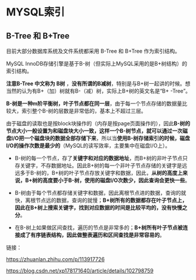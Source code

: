 # MYSQL索引

## B-Tree 和 B+Tree

目前大部分数据库系统及文件系统都采用 B-Tree 和 B+Tree 作为索引结构。

MySQL InnoDB存储引擎是基于B-树（但实际上MySQL采用的是B+树结构）的索引结构。

**注意B-Tree 中文称为 B树** ，**没有所谓的B减树**，特别是与B+树一起讲的时候。想当然的认为有B+（加）树就有B-（减）树，实际上B+树的英文名是“B+ -Tree”。

**B-树是一种m阶平衡树，叶子节点都在同一层**，由于每一个节点存储的数据量比较大，索引整个B-树的层数是非常低的，基本上不超过三层。

由于磁盘的读取也是按block块操作的（内存是按page页面操作的），因此**B-树的节点大小一般设置为和磁盘块大小一致，这样一个B-树节点，就可以通过一次磁盘I/O把一个磁盘块的数据全部存储下来**，所以当**使用B-树存储索引的时候，磁盘I/O的操作次数是最少的**（MySQL的读写效率，主要集中在磁盘I/O上）。

- B-树的每一个节点，存了**关键字和对应的数据地址**，而B+树的非叶子节点只存关键字，不存数据地址。因此B+树的每一个非叶子节点存储的关键字是远远多于B-树的，B+树的叶子节点存放关键字和数据，因此，**从树的高度上来说，B+树的高度要小于B-树，使用的磁盘I/O次数少，因此查询会更快一些**。
- B-树由于每个节点都存储关键字和数据，因此离根节点进的数据，查询的就快，离根节点远的数据，查询的就慢；**B+树所有的数据都存在叶子节点上，因此在B+树上搜索关键字，找到对应数据的时间是比较平均的，没有快慢之分**。

- 在B-树上如果做区间查找，遍历的节点是非常多的；**B+树所有叶子节点被连接成了有序链表结构，因此做整表遍历和区间查找是非常容易的**。



链接：

https://zhuanlan.zhihu.com/p/113917726

https://blog.csdn.net/xp178171640/article/details/102798759

